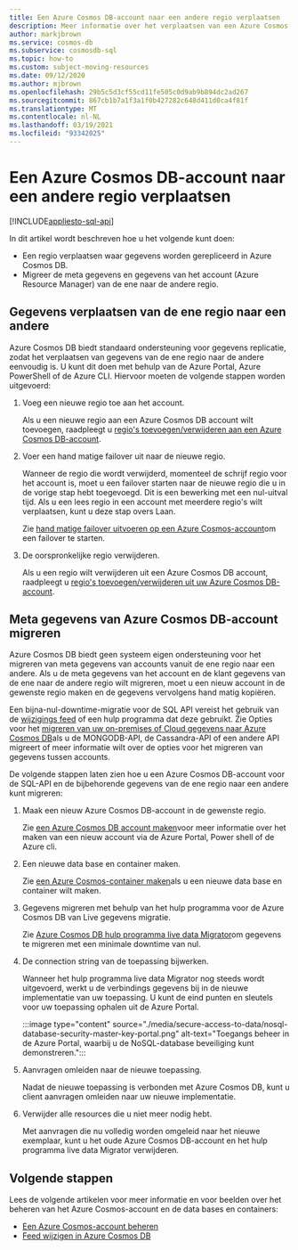 ```yaml
---
title: Een Azure Cosmos DB-account naar een andere regio verplaatsen
description: Meer informatie over het verplaatsen van een Azure Cosmos DB-account naar een andere regio.
author: markjbrown
ms.service: cosmos-db
ms.subservice: cosmosdb-sql
ms.topic: how-to
ms.custom: subject-moving-resources
ms.date: 09/12/2020
ms.author: mjbrown
ms.openlocfilehash: 29b5c5d3cf55cd11fe505c0d9ab9b894dc2ad267
ms.sourcegitcommit: 867cb1b7a1f3a1f0b427282c648d411d0ca4f81f
ms.translationtype: MT
ms.contentlocale: nl-NL
ms.lasthandoff: 03/19/2021
ms.locfileid: "93342025"
---
```

# <a name="move-an-azure-cosmos-db-account-to-another-region"></a>Een Azure Cosmos DB-account naar een andere regio verplaatsen
[!INCLUDE[appliesto-sql-api](includes/appliesto-sql-api.md)]

In dit artikel wordt beschreven hoe u het volgende kunt doen:

- Een regio verplaatsen waar gegevens worden gerepliceerd in Azure Cosmos DB.
- Migreer de meta gegevens en gegevens van het account (Azure Resource Manager) van de ene naar de andere regio.

## <a name="move-data-from-one-region-to-another"></a>Gegevens verplaatsen van de ene regio naar een andere

Azure Cosmos DB biedt standaard ondersteuning voor gegevens replicatie, zodat het verplaatsen van gegevens van de ene regio naar de andere eenvoudig is. U kunt dit doen met behulp van de Azure Portal, Azure PowerShell of de Azure CLI. Hiervoor moeten de volgende stappen worden uitgevoerd:

1. Voeg een nieuwe regio toe aan het account.

    Als u een nieuwe regio aan een Azure Cosmos DB account wilt toevoegen, raadpleegt u [regio's toevoegen/verwijderen aan een Azure Cosmos DB-account](how-to-manage-database-account.md#addremove-regions-from-your-database-account).

1. Voer een hand matige failover uit naar de nieuwe regio.

    Wanneer de regio die wordt verwijderd, momenteel de schrijf regio voor het account is, moet u een failover starten naar de nieuwe regio die u in de vorige stap hebt toegevoegd. Dit is een bewerking met een nul-uitval tijd. Als u een lees regio in een account met meerdere regio's wilt verplaatsen, kunt u deze stap overs Laan. 
    
    Zie [hand matige failover uitvoeren op een Azure Cosmos-account](how-to-manage-database-account.md#manual-failover)om een failover te starten.

1. De oorspronkelijke regio verwijderen.

    Als u een regio wilt verwijderen uit een Azure Cosmos DB account, raadpleegt u [regio's toevoegen/verwijderen uit uw Azure Cosmos DB-account](how-to-manage-database-account.md#addremove-regions-from-your-database-account).

## <a name="migrate-azure-cosmos-db-account-metadata"></a>Meta gegevens van Azure Cosmos DB-account migreren

Azure Cosmos DB biedt geen systeem eigen ondersteuning voor het migreren van meta gegevens van accounts vanuit de ene regio naar een andere. Als u de meta gegevens van het account en de klant gegevens van de ene naar de andere regio wilt migreren, moet u een nieuw account in de gewenste regio maken en de gegevens vervolgens hand matig kopiëren. 

Een bijna-nul-downtime-migratie voor de SQL API vereist het gebruik van de [wijzigings feed](change-feed.md) of een hulp programma dat deze gebruikt. Zie Opties voor het [migreren van uw on-premises of Cloud gegevens naar Azure Cosmos DB](cosmosdb-migrationchoices.md)als u de MONGODB-API, de Cassandra-API of een andere API migreert of meer informatie wilt over de opties voor het migreren van gegevens tussen accounts. 

De volgende stappen laten zien hoe u een Azure Cosmos DB-account voor de SQL-API en de bijbehorende gegevens van de ene regio naar een andere kunt migreren:

1. Maak een nieuw Azure Cosmos DB-account in de gewenste regio.

    Zie [een Azure Cosmos DB account maken](how-to-manage-database-account.md#create-an-account)voor meer informatie over het maken van een nieuw account via de Azure Portal, Power shell of de Azure cli.

1. Een nieuwe data base en container maken.

    Zie [een Azure Cosmos-container maken](how-to-create-container.md)als u een nieuwe data base en container wilt maken.

1. Gegevens migreren met behulp van het hulp programma voor de Azure Cosmos DB van Live gegevens migratie.

    Zie [Azure Cosmos DB hulp programma live data Migrator](https://github.com/Azure-Samples/azure-cosmosdb-live-data-migrator)om gegevens te migreren met een minimale downtime van nul.

1. De connection string van de toepassing bijwerken.

    Wanneer het hulp programma live data Migrator nog steeds wordt uitgevoerd, werkt u de verbindings gegevens bij in de nieuwe implementatie van uw toepassing. U kunt de eind punten en sleutels voor uw toepassing ophalen uit de Azure Portal.

    :::image type="content" source="./media/secure-access-to-data/nosql-database-security-master-key-portal.png" alt-text="Toegangs beheer in de Azure Portal, waarbij u de NoSQL-database beveiliging kunt demonstreren.":::

1. Aanvragen omleiden naar de nieuwe toepassing.

    Nadat de nieuwe toepassing is verbonden met Azure Cosmos DB, kunt u client aanvragen omleiden naar uw nieuwe implementatie.

1. Verwijder alle resources die u niet meer nodig hebt.

    Met aanvragen die nu volledig worden omgeleid naar het nieuwe exemplaar, kunt u het oude Azure Cosmos DB-account en het hulp programma live data Migrator verwijderen.

## <a name="next-steps"></a>Volgende stappen

Lees de volgende artikelen voor meer informatie en voor beelden over het beheren van het Azure Cosmos-account en de data bases en containers:

* [Een Azure Cosmos-account beheren](how-to-manage-database-account.md)
* [Feed wijzigen in Azure Cosmos DB](change-feed.md)
